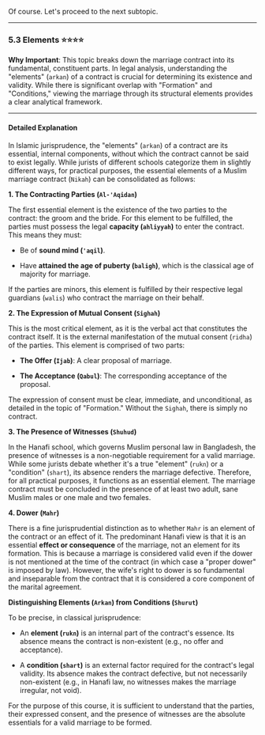 Of course. Let's proceed to the next subtopic.

---

### 5.3 Elements ⭐⭐⭐⭐

**Why Important**: This topic breaks down the marriage contract into its fundamental, constituent parts. In legal analysis, understanding the "elements" (`arkan`) of a contract is crucial for determining its existence and validity. While there is significant overlap with "Formation" and "Conditions," viewing the marriage through its structural elements provides a clear analytical framework.

---

#### Detailed Explanation

In Islamic jurisprudence, the "elements" (`arkan`) of a contract are its essential, internal components, without which the contract cannot be said to exist legally. While jurists of different schools categorize them in slightly different ways, for practical purposes, the essential elements of a Muslim marriage contract (`Nikah`) can be consolidated as follows:

**1. The Contracting Parties (`Al-'Aqidan`)**

The first essential element is the existence of the two parties to the contract: the groom and the bride. For this element to be fulfilled, the parties must possess the legal **capacity (`ahliyyah`)** to enter the contract. This means they must:

- Be of **sound mind (`'aqil`)**.
    
- Have **attained the age of puberty (`baligh`)**, which is the classical age of majority for marriage.
    

If the parties are minors, this element is fulfilled by their respective legal guardians (`walis`) who contract the marriage on their behalf.

**2. The Expression of Mutual Consent (`Sighah`)**

This is the most critical element, as it is the verbal act that constitutes the contract itself. It is the external manifestation of the mutual consent (`ridha`) of the parties. This element is comprised of two parts:

- **The Offer (`Ijab`)**: A clear proposal of marriage.
    
- **The Acceptance (`Qabul`)**: The corresponding acceptance of the proposal.
    

The expression of consent must be clear, immediate, and unconditional, as detailed in the topic of "Formation." Without the `Sighah`, there is simply no contract.

**3. The Presence of Witnesses (`Shuhud`)**

In the Hanafi school, which governs Muslim personal law in Bangladesh, the presence of witnesses is a non-negotiable requirement for a valid marriage. While some jurists debate whether it's a true "element" (`rukn`) or a "condition" (`shart`), its absence renders the marriage defective. Therefore, for all practical purposes, it functions as an essential element. The marriage contract must be concluded in the presence of at least two adult, sane Muslim males or one male and two females.

**4. Dower (`Mahr`)**

There is a fine jurisprudential distinction as to whether `Mahr` is an element of the contract or an effect of it. The predominant Hanafi view is that it is an essential **effect or consequence** of the marriage, not an element for its formation. This is because a marriage is considered valid even if the dower is not mentioned at the time of the contract (in which case a "proper dower" is imposed by law). However, the wife's right to dower is so fundamental and inseparable from the contract that it is considered a core component of the marital agreement.

**Distinguishing Elements (`Arkan`) from Conditions (`Shurut`)**

To be precise, in classical jurisprudence:

- An **element (`rukn`)** is an internal part of the contract's essence. Its absence means the contract is non-existent (e.g., no offer and acceptance).
    
- A **condition (`shart`)** is an external factor required for the contract's legal validity. Its absence makes the contract defective, but not necessarily non-existent (e.g., in Hanafi law, no witnesses makes the marriage irregular, not void).
    

For the purpose of this course, it is sufficient to understand that the parties, their expressed consent, and the presence of witnesses are the absolute essentials for a valid marriage to be formed.